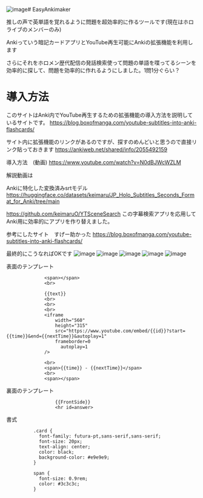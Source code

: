 ![image](https://github.com/keimaruO/EasyAnkimaker/assets/91080250/40d11228-aeb7-47d4-877d-f35b5eedea69)# EasyAnkimaker

推しの声で英単語を覚れるように問題を超効率的に作るツールです(現在はホロライブのメンバーのみ)

Ankiっていう暗記カードアプリとYouTube再生可能にAnkiの拡張機能を利用します

さらにそれをホロメン歴代配信の発話検索使って問題の単語を喋ってるシーンを効率的に探して、問題を効率的に作れるようにしました。1問1分ぐらい？



# 導入方法

このサイトはAnki内でYouTube再生するための拡張機能の導入方法を説明しているサイトです。
https://blog.boxofmanga.com/youtube-subtitles-into-anki-flashcards/

サイト内に拡張機能のリンクがあるのですが、探すのめんどいと思うので直接リンク貼っておきます
https://ankiweb.net/shared/info/2055492159

導入方法　(動画)
https://www.youtube.com/watch?v=N0dBJWcWZLM

解説動画は


Ankiに特化した変換済みsrtモデル https://huggingface.co/datasets/keimaru/JP_Holo_Subtitles_Seconds_Format_for_Anki/tree/main


https://github.com/keimaruO/YTSceneSearch この字幕検索アプリを応用してAnki用に効率的にアプリを作り替えました。

参考にしたサイト　すげー助かった
https://blog.boxofmanga.com/youtube-subtitles-into-anki-flashcards/

最終的にこうなればOKです
![image](https://github.com/keimaruO/EasyAnkimaker/assets/91080250/597463e2-065d-4e16-8582-b716b465ce0b)
![image](https://github.com/keimaruO/EasyAnkimaker/assets/91080250/3f5f9da8-ab67-4aec-8f8b-fa6ccd439785)
![image](https://github.com/keimaruO/EasyAnkimaker/assets/91080250/24be1d1b-ed1d-4d90-b9e4-187c85753947)
![image](https://github.com/keimaruO/EasyAnkimaker/assets/91080250/8521b513-873f-4302-be0f-66deabe1e1b5)
![image](https://github.com/keimaruO/EasyAnkimaker/assets/91080250/db7d16ba-d779-4bc5-be14-798d8348d0d3)


表面のテンプレート

                  <span></span>
                  <br>

                  {{text}}
                  <br>
                  <br>
                  <br>
                  <iframe
                      width="560"
                      height="315"
                      src="https://www.youtube.com/embed/{{id}}?start={{time}}&end={{nextTime}}&autoplay=1"
                      frameborder=0
                        autoplay=1
                  />

                  <br>
                  <span>{{time}} - {{nextTime}}</span>
                  <br>
                  <span></span>


裏面のテンプレート

                      {{FrontSide}}
                      <hr id=answer>
                    

書式


              .card {
                font-family: futura-pt,sans-serif,sans-serif;
                font-size: 20px;
                text-align: center;
                color: black;
                background-color: #e9e9e9;
              }

              span {
                font-size: 0.9rem;
                color: #3c3c3c;
              }
            
